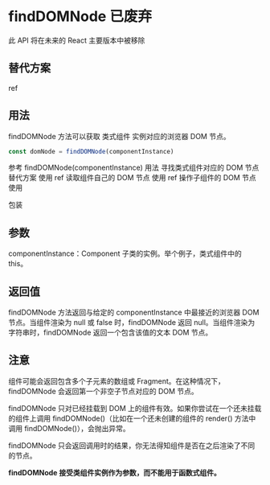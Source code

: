 # findDOMNode 已废弃
此 API 将在未来的 React 主要版本中被移除
## 替代方案
ref

## 用法
findDOMNode 方法可以获取 类式组件 实例对应的浏览器 DOM 节点。
```js
const domNode = findDOMNode(componentInstance)
```
参考
findDOMNode(componentInstance)
用法
寻找类式组件对应的 DOM 节点
替代方案
使用 ref 读取组件自己的 DOM 节点
使用 ref 操作子组件的 DOM 节点
使用 <div> 包装


## 参数 
componentInstance：Component 子类的实例。举个例子，类式组件中的 this。

## 返回值 
findDOMNode 方法返回与给定的 componentInstance 中最接近的浏览器 DOM 节点。当组件渲染为 null 或 false 时，findDOMNode 返回 null。当组件渲染为字符串时，findDOMNode 返回一个包含该值的文本 DOM 节点。

## 注意 
组件可能会返回包含多个子元素的数组或 Fragment。在这种情况下，findDOMNode 会返回第一个非空子节点对应的 DOM 节点。

findDOMNode 只对已经挂载到 DOM 上的组件有效。如果你尝试在一个还未挂载的组件上调用 findDOMNode()（比如在一个还未创建的组件的 render() 方法中调用 findDOMNode()），会抛出异常。

findDOMNode 只会返回调用时的结果，你无法得知组件是否在之后渲染了不同的节点。

**findDOMNode 接受类组件实例作为参数，而不能用于函数式组件。**

